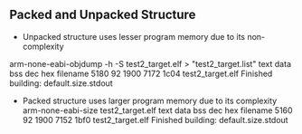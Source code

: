 ## Packed and Unpacked Structure
- Unpacked structure uses lesser program memory due to its non-complexity

arm-none-eabi-objdump -h -S test2_target.elf  > "test2_target.list"
   text	   data	    bss	    dec	    hex	filename
   5180	     92	   1900	   7172	   1c04	test2_target.elf
Finished building: default.size.stdout

- Packed structure uses larger program memory due to its complexity
arm-none-eabi-size  test2_target.elf 
   text	   data	    bss	    dec	    hex	filename
   5160	     92	   1900	   7152	   1bf0	test2_target.elf
Finished building: default.size.stdout
